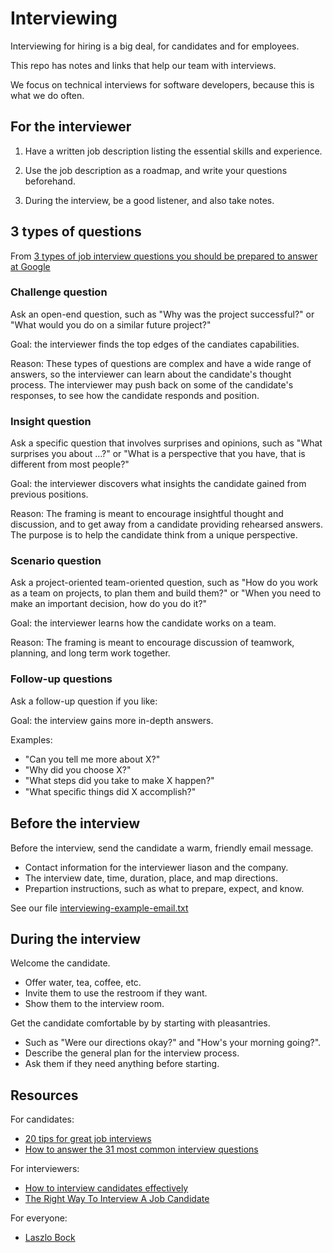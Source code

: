 # Interviewing

Interviewing for hiring is a big deal, for candidates and for employees.

This repo has notes and links that help our team with interviews.

We focus on technical interviews for software developers, because this is what we do often.


## For the interviewer

1. Have a written job description listing the essential skills and experience.

2. Use the job description as a roadmap, and write your questions beforehand.

3. During the interview, be a good listener, and also take notes.


## 3 types of questions

From [3 types of job interview questions you should be prepared to answer at Google](https://www.cnbc.com/2018/05/25/3-types-of-questions-google-asks-in-a-job-interview.html)

### Challenge question

Ask an open-end question, such as "Why was the project successful?" or "What would you do on a similar future project?"

Goal: the interviewer finds the top edges of the candiates capabilities.

Reason: These types of questions are complex and have a wide range of answers, so the interviewer can learn about the candidate's thought process. The interviewer may push back on some of the candidate's responses, to see how the candidate responds and position.


### Insight question

Ask a specific question that involves surprises and opinions, such as "What surprises you about …?" or "What is a perspective that you have, that is different from most people?"

Goal: the interviewer discovers what insights the candidate gained from previous positions.

Reason: The framing is meant to encourage insightful thought and discussion, and to get away from a candidate providing rehearsed answers. The purpose is to help the candidate think from a unique perspective.


### Scenario question

Ask a project-oriented team-oriented question, such as "How do you work as a team on projects, to plan them and build them?" or "When you need to make an important decision, how do you do it?"

Goal: the interviewer learns how the candidate works on a team.

Reason: The framing is meant to encourage discussion of teamwork, planning, and long term work together.


### Follow-up questions

Ask a follow-up question if you like:

Goal: the interview gains more in-depth answers.

Examples:

  * "Can you tell me more about X?"
  * "Why did you choose X?"
  * "What steps did you take to make X happen?"
  * "What speciﬁc things did X accomplish?"


## Before the interview


Before the interview, send the candidate a warm, friendly email message.

  * Contact information for the interviewer liason and the company.
  * The interview date, time, duration, place, and map directions.
  * Prepartion instructions, such as what to prepare, expect, and know.
 
See our file [interviewing-example-email.txt](interviewing-example-email.txt)


## During the interview

Welcome the candidate.

  * Offer water, tea, coffee, etc.
  * Invite them to use the restroom if they want.
  * Show them to the interview room.

Get the candidate comfortable by by starting with pleasantries.

  * Such as "Were our directions okay?" and "How's your morning going?".
  * Describe the general plan for the interview process.
  * Ask them if they need anything before starting.


## Resources

For candidates:

* [20 tips for great job interviews](https://www.experisjobs.us/exp_us/en/career-advice/20-tips-job-interviews.htm)
* [How to answer the 31 most common interview questions](https://www.themuse.com/advice/how-to-answer-the-31-most-common-interview-questions)

For interviewers:

* [How to interview candidates effectively](https://www.betterteam.com/how-to-interview-candidates)
* [The Right Way To Interview A Job Candidate](https://www.forbes.com/sites/lizryan/2017/04/28/the-right-way-to-interview-a-job-candidate/#74f581d1b70a)

For everyone:

* [Laszlo Bock](https://en.wikipedia.org/wiki/Laszlo_Bock)

